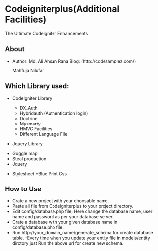 Codeigniterplus(Additional Facilities)
=====================================

The Ultimate Codeigniter Enhancements

About
-----
- Author: 
	Md. Ali Ahsan Rana 
		Blog: (http://codesamplez.com/)

	Mahfuja Nilufar
	
Which Library used:
------------------
- CodeIgniter Library
	* DX_Auth 
	* Hybridauth (Authentication login)
	* Doctrine
	* Mysmarty
	* HMVC Facilities
	* Different Language File

- Jquery Library
* Goggle map
* Steal production
* Jquery

- Stylesheet
	*Blue Print Css




How to Use
----------
- Crate a new project with your choosable name. 
- Paste all file from Codeigniterplus to your project directory.
- Edit config/database.php file; Here change the database name,         user name and password as per your database server.
- Crate a database with your given database name in config/database.php file.
- Run http://your_domain_name/generate_schema for create database table.
-Every time when you update your entity file in models/entity dirctory just Run the above url for create new schema.

